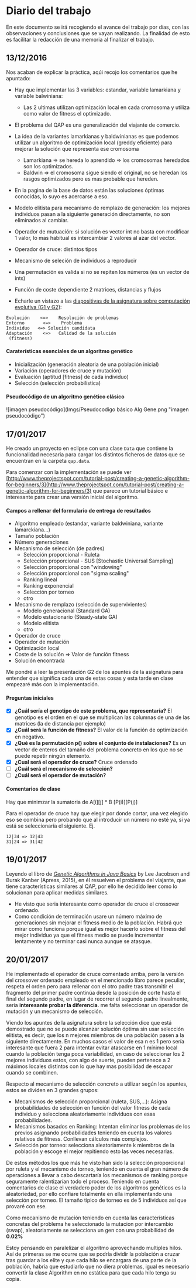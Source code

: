 # Diario del trabajo
En este documento se irá recogiendo el avance del trabajo por días, con las observaciones y conclusiones que se vayan realizando. La finalidad de esto es facilitar la redacción de una memoria al finalizar el trabajo.


## 13/12/2016
Nos acaban de explicar la práctica, aqúi recojo los comentarios que he apuntado:

- Hay que implementar las 3 variables: estandar, variable lamarkiana y variable balwiniana:
  - Las 2 ultimas utilizan optimización local en cada cromosoma y utiliza como valor de fitness el optimizado.


- El problema del QAP es una generalización del viajante de comercio.


- La idea de la variantes lamarkianas y baldwinianas es que podemos utilizar un algoritmo de optimización local (greddy eficiente) para mejorar la solución que representa ese cromosoma
  - Lamarkiana => se hereda lo aprendido => los cromosomas heredados son los optimizados.
  - Baldwin => el cromosoma sigue siendo el original, no se heredan los rasgos optimizados pero es mas probable que hereden.


- En la pagina de la base de datos están las soluciones óptimas conocidas, lo suyo es acercarse a eso.


- Modelo elitista para mecanismo de remplazo de generación: los mejores individuos pasan a la siguiente generación directamente, no son eliminados al cambiar.


- Operador de mutuación: si solución es vector int no basta con modificar 1 valor, lo mas habitual es intercambiar 2 valores al azar del vector.


- Operador de cruce: distintos tipos


- Mecanismo de seleción de individuos a reproducir


- Una permutación es valida si no se repiten los números (es un vector de ints)


- Función de coste dependiente 2 matrices, distancias y flujos


- Echarle un vistazo a las [diapositivas de la asignatura sobre computación evolutiva (G1 y G2)](http://elvex.ugr.es/decsai/computational-intelligence/):

```
Evolución	 <=>	Resolución de problemas
Entorno       <=>	 Problema
Individuo 	<=>	Solución candidata
Adaptación    <=>	Calidad de la solución
 (fitness)
```

#### Caraterísticas esenciales de un algoritmo genético
- Inicialización (generación aleatoria de una población inicial)
- Variación (operadores de cruce y mutación)
- Evaluación (aptitud [fitness] de cada individuo)
- Selección (selección probabilística)

#### Pseudocódigo de un algoritmo genético clásico

![imagen pseudocódigo](Imgs/Pseudocodigo básico Alg Gene.png "imagen pseudocódigo")

## 17/01/2017
He creado un proyecto en eclipse con una clase `Data` que contiene la funcionalidad necesaria para cargar los distintos ficheros de datos que se encuentran en la carpeta `qap.data`.

Para comenzar con la implementación se puede ver [http://www.theprojectspot.com/tutorial-post/creating-a-genetic-algorithm-for-beginners/3](http://www.theprojectspot.com/tutorial-post/creating-a-genetic-algorithm-for-beginners/3) que parece un tutorial básico e interesante para crear una versión inicial del algoritmo.

#### Campos a rellenar del formulario de entrega de resultados
- Algoritmo empleado (estandar, variante baldwiniana, variante lamarckiana...)
- Tamaño población
- Número generaciones
- Mecanismo de selección (de padres)
  - Selección proporcional - Ruleta
  - Selección proporcional - SUS [Stochastic Universal Sampling]
  - Selección proporcional con "windowing"
  - Selección proporcional con "sigma scaling"
  - Ranking lineal
  - Ranking exponencial
  - Selección por torneo
  - otro
- Mecanismo de remplazo (selección de supervivientes)
  - Modelo generacional (Standard GA)
  - Modelo estacionario (Steady-state GA)
  - Modelo elitista
  - otro
- Operador de cruce
- Operador de mutación
- Optimización local
- Coste de la solución => Valor de función fitness
- Solución encontrada

Me pondré a leer la presentación G2 de los apuntes de la asignatura para entender que significa cada una de estas cosas y esta tarde en clase empezaré más con la implementación.

#### Preguntas iniciales
- [x] **¿Cuál sería el genotipo de este problema, que representaría?** El genotipo es el orden en el que se multiplican las columnas de una de las matrices (la de distancia por ejemplo)
- [x] **¿Cuál será la función de fitness?** El valor de la función de optimización en negativo.
- [x] **¿Qué es la permutación p() sobre el conjunto de instalaciones?** Es un vector de enteros del tamaño del problema concreto en los que no se puede repetir ningún elemento.  
- [x] **¿Cual será el operador de cruce?** Cruce ordenado
- [ ] **¿Cuál será el mecanismo de selección?**
- [ ] **¿Cuál será el operador de mutación?**

#### Comentarios de clase
Hay que minimzar la sumatoria de A[i][j] * B [P(i)][P(j)]

Para el operador de cruce hay que elegir por donde cortar, una vez elegido eso se combina pero probando que al introducir un número no esté ya, si ya está se seleccionaría el siguiente. Ej.
```
12|34 => 12|43
31|24 => 31|42
```

## 19/01/2017

Leyendo el libro de [*Genetic Algorithms in Java Basics*](http://www.apress.com/9781484203293)  by Lee Jacobson and Burak Kanber (Apress, 2015), en él resuelven el problema del viajante, que tiene características similares al QAP, por ello he decidido leer como lo solucionan para aplicar medidas similares.

- He visto que seria interesante como operador de cruce el crossover ordenado.
- Como condición de terminación usare un número máximo de generaciones sin mejorar el fitness medio de la población. Habrá que mirar como funciona porque igual es mejor hacerlo sobre el fitness del mejor individuo ya que el fitness medio se puede incrementar lentamente y no terminar casi nunca aunque se atasque.

## 20/01/2017
He implementado el operador de cruce comentado arriba, pero la versión del crossover ordenado empleado en el mencionado libro  parece peculiar, respeta el orden pero para rellenar con el otro padre tras transmitir el fragmento del primer padre continúa desde la posición de corte hasta el final del segundo padre, en lugar de recorrer el segundo padre linealmente, sería **interesante probar la diferencia**. me falta seleccionar un operador de mutación y un mecanismo de selección.

Viendo los apuntes de la asignatura sobre la selección dice que está demostrado que no se puede alcanzar solución óptima sin usar selección elitista, es decir, que los n mejores miembros de una población pasen a la siguiente directamente. En muchos casos el valor de esa n es 1 pero sería interesante que fuera 2 para intentar evitar atascarse en 1 mínimo local cuando la población tenga poca variabilidad, en caso de seleccionar los 2 mejores individuos estos, con algo de suerte, pueden pertenece a 2 máximos locales distintos con lo que hay mas posibilidad de escapar cuando se combinen.

Respecto al mecanismo de selección concreto a utilizar según los apuntes, estos se dividen en 3 grandes grupos:
- Mecanismos de selección proporcional (ruleta, SUS,...): Asigna probabilidades de selección en función del valor fitness de cada individuo y selecciona aleatoriamente individuos con esas probabilidades.
- Mecanismos basados en Ranking: Intentan eliminar los problemas de los previos asignando probabilidades teniendo en cuenta los valores relativos de fitness. Conllevan cálculos más complejos.
- Selección por torneo: selecciona aleatoriamente k miembros de la población y escoge el mejor repitiendo esto las veces necesarias.

De estos métodos los que más he visto han sido la selección proporcional por ruleta y el mecanismo de torneo, teniendo en cuenta el gran número de operaciones a llevar a cabo descartaría los mecanismos de ranking porque seguramente ralentizarían todo el proceso. Teniendo en cuenta comentarios de clase el verdadero poder de los algoritmos genéticos es la aleatoriedad, por ello confiare totalmente en ella implementando una selección por torneo. El tamaño típico de torneo es de 5 individuos así que provaré con ese.

Como mecanismo de mutación teniendo en cuenta las características concretas del problema he seleccionado la mutacion por intercambio (swap), aleatoriamente se selecciona un gen con una probabilidad de **0.02%**

Estoy pensando en paralelizar el algoritmo aprovechando multiples hilos. Así de primeras se me ocurre que se podría dividir la población a cruzar tras guardar a los elite y que cada hilo se encargara de una parte de la población, habría que estudiarlo que no diera problemas, igual es necesario convertir la clase Algorithm en no estática para que cada hilo tenga su copia.
